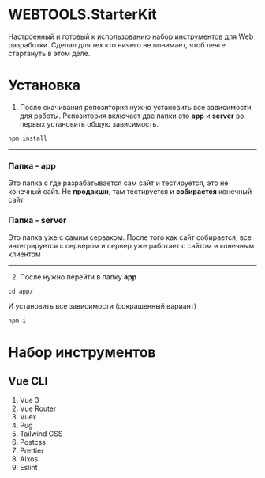 # WEBTOOLS.StarterKit
Настроенный и готовый к использованию набор инструментов для Web разработки. Сделал для тех кто ничего не понимает, чтоб лечге стартануть в этом деле.
# Установка
  1. После скачивания репозитория нужно установить все зависимости для работы. Репозитория включает две папки это __app__ и __server__ во первых установить общую зависимость.
  
    npm install
     
***
 ### Папка - __app__
   Это папка с где разрабатывается сам сайт и тестируется, это не конечный сайт. Не __продакшн__, там тестируется и __собирается__ конечный сайт.
 ### Папка - __server__
   Это папка уже с самим серваком. После того как сайт собирается, все интегрируется с сервером и сервер уже работает с сайтом и конечным клиентом
***
  2. После нужно перейти в папку __app__

    cd app/ 
    
   И установить все зависимости (сокрашенный вариант)
    
    npm i

# Набор инструментов
 ## Vue CLI
   1. Vue 3
   2. Vue Router
   3. Vuex
   4. Pug
   5. Tailwind CSS
   6. Postcss
   7. Prettier
   8. Aixos
   9. Eslint
